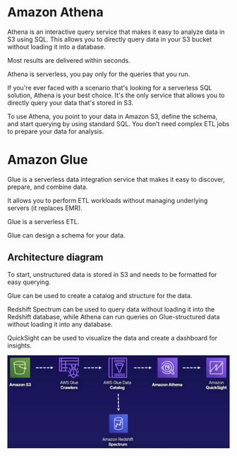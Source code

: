 # Amazon Athena

Athena is an interactive query service that makes it easy to analyze data in S3 using SQL. This allows you to directly query data in your S3 bucket without loading it into a database.

Most results are delivered within seconds.

Athena is serverless, you pay only for the queries that you run.

If you're ever faced with a scenario that's looking for a serverless SQL solution, Athena is your best choice. It's the only service that allows you to directly query your data that's stored in S3.

To use Athena, you point to your data in Amazon S3, define the schema, and start querying by using standard SQL. You don’t need complex ETL jobs to prepare your data for analysis.


# Amazon Glue

Glue is a serverless data integration service that makes it easy to discover, prepare, and combine data.

It allows you to perform ETL workloads without managing underlying servers (it replaces EMR).

Glue is a serverless ETL.

Glue can design a schema for your data.


## Architecture diagram

To start, unstructured data is stored in S3 and needs to be formatted for easy querying.

Glue can be used to create a catalog and structure for the data.

Redshift Spectrum can be used to query data without loading it into the Redshift database, while Athena can run queries on Glue-structured data without loading it into any database.

QuickSight can be used to visualize the data and create a dashboard for insights.

![](./images/athena-glue.png)